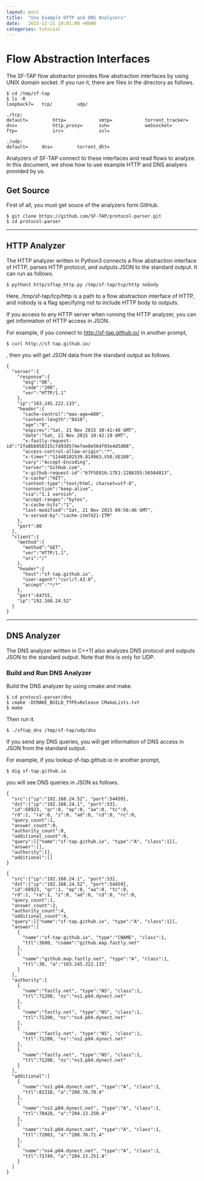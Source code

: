```yaml
---
layout: post
title:  "Use Example HTTP and DNS Analyzers"
date:   2015-11-21 19:01:00 +0900
categories: tutorial
---
```


# Flow Abstraction Interfaces

The SF-TAP flow abstractor provdes flow abstraction interfaces by using UNIX domain socket.
If you run it, there are files in the directory as follows.

    $ cd /tmp/sf-tap
    $ ls -R
    loopback7=   tcp/         udp/

    ./tcp:
    default=         http=            smtp=            torrent_tracker=
    dns=             http_proxy=      ssh=             websocket=
    ftp=             irc=             ssl=

    ./udp:
    default=     dns=         torrent_dht=

Analyzers of SF-TAP connect to these interfaces and read flows to analyze.
In this document, we show how to use example HTTP and DNS analyers provided by us.

## Get Source

First of all, you must get souce of the analyzers form GitHub.

    $ git clone https://github.com/SF-TAP/protocol-parser.git
    $ cd protocol-parser

---

## HTTP Analyzer

The HTTP analyzer written in Python3 connects a flow abstraction interface of HTTP, parses HTTP protocol, and outputs JSON to the standard output.
It can run as follows.

    $ python3 http/sftap_http.py /tmp/sf-tap/tcp/http nobody

Here, /tmp/sf-tap/tcp/http is a path to a flow abstraction interface of HTTP,
and nobody is a flag specifying not to include HTTP body to outputs.

If you access to any HTTP server when running the HTTP analyzer,
you can get information of HTTP access in JSON.

For example, if you connect to http://sf-tap.github.io/ in another prompt,

    $ curl http://sf-tap.github.io/

, then you will get JSON data from the standard output as follows.

    {
      "server":{
        "response":{
          "msg":"OK",
          "code":"200",
          "ver":"HTTP/1.1"
        },
        "ip":"103.245.222.133",
        "header":{
          "cache-control":"max-age=600",
          "content-length":"8418",
          "age":"0",
          "expires":"Sat, 21 Nov 2015 10:41:48 GMT",
          "date":"Sat, 21 Nov 2015 10:42:19 GMT",
          "x-fastly-request-id":"2fa8bb058315c7d938574efee8e564f03e4d5d08",
          "access-control-allow-origin":"*",
          "x-timer":"S1448102539.814963,VS0,VE180",
          "vary":"Accept-Encoding",
          "server":"GitHub.com",
          "x-github-request-id":"67F5E016:17E1:1286355:56504813",
          "x-cache":"HIT",
          "content-type":"text/html; charset=utf-8",
          "connection":"keep-alive",
          "via":"1.1 varnish",
          "accept-ranges":"bytes",
          "x-cache-hits":"1",
          "last-modified":"Sat, 21 Nov 2015 09:56:46 GMT",
          "x-served-by":"cache-itm7421-ITM"
        },
        "port":80
      },
      "client":{
        "method":{
          "method":"GET",
          "ver":"HTTP/1.1",
          "uri":"/"
        },
        "header":{
          "host":"sf-tap.github.io",
          "user-agent":"curl/7.43.0",
          "accept":"*/*"
        },
        "port":64755,
        "ip":"192.168.24.52"
      }
    }

---

## DNS Analyzer

The DNS analyzer written in C++11 also analyzes DNS protocol and outputs
JSON to the standard output.
Note that this is only for UDP.

### Build and Run DNS Analyzer

Build the DNS analyzer by using cmake and make.

    $ cd protocol-parser/dns
    $ cmake -DCMAKE_BUILD_TYPE=Release CMakeLists.txt
    $ make

Then run it.

    $ ./sftap_dns /tmp/sf-tap/udp/dns

If you send any DNS queries, you will get information of DNS access in JSON
from the standard output.

For example, if you lookup sf-tap.github.io in another prompt,

    $ dig sf-tap.github.io

you will see DNS queries in JSON as follows.

    {
      "src":{"ip":"192.168.24.52", "port":54459},
      "dst":{"ip":"192.168.24.1", "port":53},
      "id":60923, "qr":0, "op":0, "aa":0, "tc":0,
      "rd":1, "ra":0, "z":0, "ad":0, "cd":0, "rc":0,
      "query_count":1,
      "answer_count":0,
      "authority_count":0,
      "additional_count":0,
      "query":[{"name":"sf-tap.github.io", "type":"A", "class":1}],
      "answer":[],
      "authority":[],
      "additional":[]
    }

    {
      "src":{"ip":"192.168.24.1", "port":53},
      "dst":{"ip":"192.168.24.52", "port":54459},
      "id":60923, "qr":1, "op":0, "aa":0, "tc":0,
      "rd":1, "ra":1, "z":0, "ad":0, "cd":0, "rc":0,
      "query_count":1,
      "answer_count":2,
      "authority_count":4,
      "additional_count":4,
      "query":[{"name":"sf-tap.github.io", "type":"A", "class":1}],
      "answer":[
        {
          "name":"sf-tap.github.io", "type":"CNAME", "class":1,
          "ttl":3600, "cname":"github.map.fastly.net"
        },
        {
          "name":"github.map.fastly.net", "type":"A", "class":1,
          "ttl":30, "a":"103.245.222.133"
        }
      ],
      "authority":[
        {
          "name":"fastly.net", "type":"NS", "class":1,
          "ttl":71200, "ns":"ns1.p04.dynect.net"
        },
        {
          "name":"fastly.net", "type":"NS", "class":1,
          "ttl":71200, "ns":"ns4.p04.dynect.net"
        },
        {
          "name":"fastly.net", "type":"NS", "class":1,
          "ttl":71200, "ns":"ns2.p04.dynect.net"
        },
        {
          "name":"fastly.net", "type":"NS", "class":1,
          "ttl":71200, "ns":"ns3.p04.dynect.net"
        }
      ],
      "additional":[
        {
          "name":"ns1.p04.dynect.net", "type":"A", "class":1,
          "ttl":81318, "a":"208.78.70.4"
        },
        {
          "name":"ns2.p04.dynect.net", "type":"A", "class":1,
          "ttl":78428, "a":"204.13.250.4"
        },
        {
          "name":"ns3.p04.dynect.net", "type":"A", "class":1,
          "ttl":72003, "a":"208.78.71.4"
        },
        {
          "name":"ns4.p04.dynect.net", "type":"A", "class":1,
          "ttl":71749, "a":"204.13.251.4"
        }
      ]
    }

